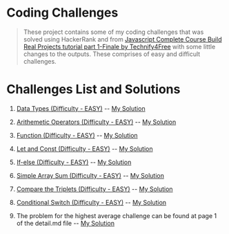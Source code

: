 # Coding Challenges

> These project contains some of my coding challenges that was solved using HackerRank and from [Javascript Complete Course Build Real Projects tutorial part 1-Finale by Technify4Free](https://www.youtube.com/channel/UCa9EE2XrQxzVpD_t7pmp9mA/videos) with some little changes to the outputs. These comprises of easy and difficult challenges.

# Challenges List and Solutions

1.  [Data Types (Difficulty - EASY)](https://www.hackerrank.com/challenges/js10-data-types/problem) -- [My Solution](https://github.com/was-coder/Coding-Challenges/blob/main/easy-js/data-type.js)

2.  [Arithemetic Operators (Difficulty - EASY)](https://www.hackerrank.com/challenges/js10-arithmetic-operators/problem) -- [My Solution](https://github.com/was-coder/Coding-Challenges/blob/main/easy-js/Arithmetic-operators.js)

3.  [Function (Difficulty - EASY)](https://www.hackerrank.com/challenges/js10-function/problem) -- [My Solution](https://github.com/was-coder/Coding-Challenges/blob/main/easy-js/factorial.js)

4.  [Let and Const (Difficulty - EASY)](https://www.hackerrank.com/challenges/js10-let-and-const/problem) -- [My Solution](https://github.com/was-coder/Coding-Challenges/blob/main/easy-js/let-and-const.js)

5.  [If-else (Difficulty - EASY)](https://www.hackerrank.com/challenges/js10-if-else/problem) -- [My Solution](https://github.com/was-coder/Coding-Challenges/blob/main/easy-js/if-else.js)

6.  [Simple Array Sum (Difficulty - EASY)](https://www.hackerrank.com/challenges/simple-array-sum/problem) -- [My Solution](https://github.com/was-coder/Coding-Challenges/blob/main/easy-js/array-sum.js)

7.  [Compare the Triplets (Difficulty - EASY)](https://www.hackerrank.com/challenges/compare-the-triplets/problem) -- [My Solution](https://github.com/was-coder/Coding-Challenges/blob/main/easy-js/compare-triplet.js)

8.  [Conditional Switch (Difficulty - EASY)](https://www.hackerrank.com/challenges/js10-switch/problem) -- [My Solution](https://github.com/was-coder/Coding-Challenges/blob/main/easy-js/switch.js)

9.  The problem for the highest average challenge can be found at page 1 of the detail.md file -- [My Solution](https://github.com/was-coder/Coding-Challenges/blob/main/easy-js/highest-average.js)
